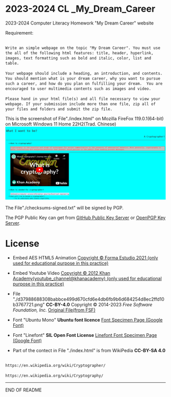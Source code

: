 # 2023-2024 CL _My_Dream_Career

2023-2024 Computer Literacy Homework "My Dream Career" website

Requirement:

```

Write an simple webpage on the topic "My Dream Career". You must use the all of the following html features: title, header, hyperlink, images, text formatting such as bold and italic, color, list and table.

Your webpage should include a heading, an introduction, and contents. You should mention what is your dream career, why you want to pursue such a career, and how do you plan on fulfilling your dream.  You are encouraged to user multimedia contents such as images and video. 

Please hand in your html file(s) and all file necessary to view your webpage. If your submission include more than one file, zip all of your files and folders and submit the zip file.

```

This is the screenshot of File"./index.html" on Mozilla FireFox 119.0.1(64-bit) on Microsoft Windows 11 Home 22H2(Trad. Chinese)
![ScreenShot](./ScreenShot_Build_202311121051.png)

The File"./checksums-signed.txt" will be signed by PGP. 

The PGP Public Key can get from [GitHub Public Key Server](https://github.com/wts220828.gpg) or [OpenPGP Key Server](https://keys.openpgp.org/search?q=s220828%40wtsmc.edu.hk). 

# License

+ Embed AES HTML5 Animation [Copyright © Forma Estudio 2021 (only used for educational purpose in this practice)](https://formaestudio.com/portfolio/aes-animation/)

+ Embed Youtube Video [Copyright © 2012 Khan Academy(youtube_channel@khanacademy) (only used for educational purpose in this practice)](https://www.youtube.com/watch?v=Kf9KjCKmDcU)

+ File "./d37988688308babbce499d670cfd6e4db6fb9b6d684254d8ec2ffd10b3767721.png" **CC-BY-4.0** Copyright © 2014-2023 *Free Software Foundation, Inc.* [Original File(from FSF)](https://emailselfdefense.fsf.org/static/img/en/full-infographic.png)

+ Font "Ubuntu Mono" **Ubuntu font licence** [Font Specimen Page (Google Font)](https://fonts.google.com/specimen/Ubuntu+Mono)

+ Font "Linefont" **SIL Open Font License** [Linefont Font Specimen Page (Google Font)](https://fonts.google.com/specimen/Linefont)

+ Part of the contect in File "./index.html" is from WikiPedia **CC-BY-SA 4.0**
```

https://en.wikipedia.org/wiki/Cryptographer/

https://en.wikipedia.org/wiki/Cryptography/

```

---

END OF README
